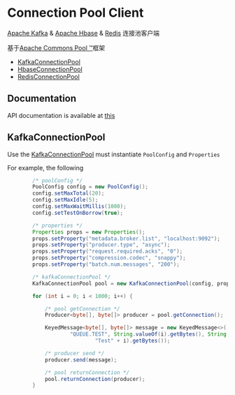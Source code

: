 Connection Pool Client
==============================
  [Apache Kafka](http://kafka.apache.org/) &amp; [Apache Hbase](http://hbase.apache.org/) &amp; [Redis](http://redis.io/) 连接池客户端
  
  基于[Apache Commons Pool ™](http://commons.apache.org/proper/commons-pool/)框架
  * [KafkaConnectionPool](https://github.com/darkphoenixs/connection-pool-client/blob/master/src/main/java/org/darkphoenixs/pool/kafka/KafkaConnectionPool.java)
  * [HbaseConnectionPool](https://github.com/darkphoenixs/connection-pool-client/blob/master/src/main/java/org/darkphoenixs/pool/hbase/HbaseConnectionPool.java)
  * [RedisConnectionPool](https://github.com/darkphoenixs/connection-pool-client/blob/master/src/main/java/org/darkphoenixs/pool/redis/RedisConnectionPool.java)

## Documentation

API documentation is available at [this]()

## KafkaConnectionPool

Use the [KafkaConnectionPool](https://github.com/darkphoenixs/connection-pool-client/blob/master/src/main/java/org/darkphoenixs/pool/kafka/KafkaConnectionPool.java) must instantiate `PoolConfig` and `Properties`

For example, the following 
```java
		/* poolConfig */
		PoolConfig config = new PoolConfig();
		config.setMaxTotal(20);
		config.setMaxIdle(5);
		config.setMaxWaitMillis(1000);
		config.setTestOnBorrow(true);

		/* properties */
		Properties props = new Properties();
		props.setProperty("metadata.broker.list", "localhost:9092");
		props.setProperty("producer.type", "async");
		props.setProperty("request.required.acks", "0");
		props.setProperty("compression.codec", "snappy");
		props.setProperty("batch.num.messages", "200");

		/* kafkaConnectionPool */
		KafkaConnectionPool pool = new KafkaConnectionPool(config, props);

		for (int i = 0; i < 1000; i++) {

			/* pool getConnection */
			Producer<byte[], byte[]> producer = pool.getConnection();

			KeyedMessage<byte[], byte[]> message = new KeyedMessage<>(
					"QUEUE.TEST", String.valueOf(i).getBytes(), String.valueOf(
							"Test" + i).getBytes());

			/* producer send */
			producer.send(message);

			/* pool returnConnection */
			pool.returnConnection(producer);
		}
```
